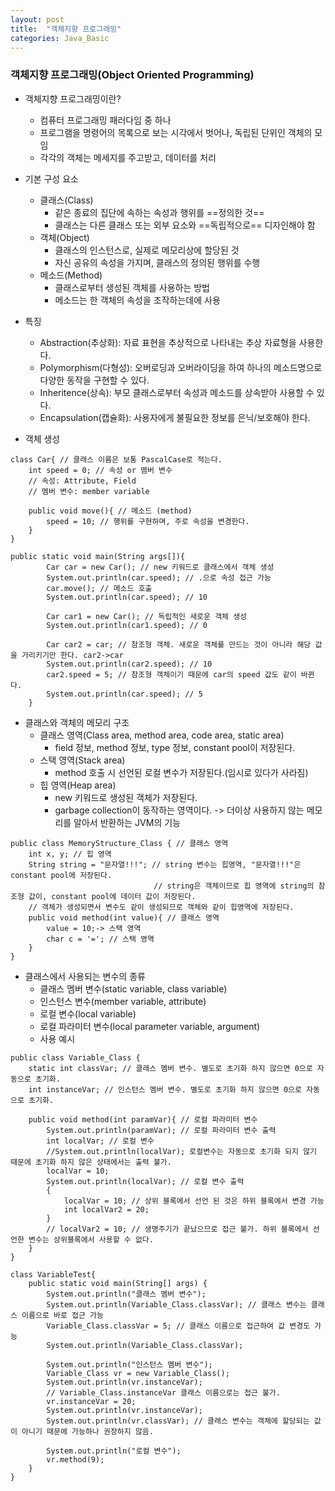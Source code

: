 ```yaml
---
layout: post
title:  "객체지향 프로그래밍"
categories: Java_Basic
---
```


### 객체지향 프로그래밍(Object Oriented Programming)
- 객체지향 프로그래밍이란?
   * 컴퓨터 프로그래밍 패러다임 중 하나
   * 프로그램을 명령어의 목록으로 보는 시각에서 벗어나, 독립된 단위인 객체의 모임
   * 각각의 객체는 메세지를 주고받고, 데이터를 처리
- 기본 구성 요소
   * 클래스(Class)
      + 같은 종료의 집단에 속하는 속성과 행위를 ==정의한 것==
      + 클래스는 다른 클래스 또는 외부 요소와 ==독립적으로== 디자인해야 함
   * 객체(Object)
      + 클래스의 인스턴스로, 실제로 메모리상에 할당된 것
      + 자신 공유의 속성을 가지며, 클래스의 정의된 행위를 수행
   * 메소드(Method)
      + 클래스로부터 생성된 객체를 사용하는 방법
      + 메소드는 한 객체의 속성을 조작하는데에 사용
- 특징
   * Abstraction(추상화): 자료 표현을 추상적으로 나타내는 추상 자료형을 사용한다.
   * Polymorphism(다형성): 오버로딩과 오버라이딩을 하여 하나의 메소드명으로 다양한 동작을 구현할 수 있다.
   * Inheritence(상속): 부모 클래스로부터 속성과 메소드를 상속받아 사용할 수 있다.
   * Encapsulation(캡슐화): 사용자에게 불필요한 정보를 은닉/보호해야 한다.

- 객체 생성
```
class Car{ // 클래스 이름은 보통 PascalCase로 적는다.
    int speed = 0; // 속성 or 멤버 변수
    // 속성: Attribute, Field
    // 멤버 변수: member variable

    public void move(){ // 메소드 (method)
        speed = 10; // 행위를 구현하며, 주로 속성을 변경한다.
    }
}
```
```
public static void main(String args[]){
        Car car = new Car(); // new 키워드로 클래스에서 객체 생성
        System.out.println(car.speed); // .으로 속성 접근 가능
        car.move(); // 메소드 호출
        System.out.println(car.speed); // 10

        Car car1 = new Car(); // 독립적인 새로운 객체 생성
        System.out.println(car1.speed); // 0

        Car car2 = car; // 참조형 객체. 새로운 객체를 만드는 것이 아니라 해당 값을 가리키기만 한다. car2->car
        System.out.println(car2.speed); // 10
        car2.speed = 5; // 참조형 객체이기 때문에 car의 speed 값도 같이 바뀐다.
        System.out.println(car.speed); // 5
    }
```

- 클래스와 객체의 메모리 구조
   * 클래스 영역(Class area, method area, code area, static area)
      + field 정보, method 정보, type 정보, constant pool이 저장된다.
   * 스택 영역(Stack area)
      + method 호출 시 선언된 로컬 변수가 저장된다.(임시로 있다가 사라짐)
   * 힙 영역(Heap area)
      + new 키워드로 생성된 객체가 저장된다.
      + garbage collection이 동작하는 영역이다. -> 더이상 사용하지 않는 메모리를 알아서 반환하는 JVM의 기능
```
public class MemoryStructure_Class { // 클래스 영역
    int x, y; // 힙 영역
    String string = "문자열!!!"; // string 변수는 힙영역, "문자열!!!"은 constant pool에 저장된다.
                                // string은 객체이므로 힙 영역에 string의 참조형 값이, constant pool에 데이터 값이 저장된다.
    // 객체가 생성되면서 변수도 같이 생성되므로 객체와 같이 힙영역에 저장된다.
    public void method(int value){ // 클래스 영역
        value = 10;-> 스택 영역
        char c = '='; // 스택 영역
    }
}
```

- 클래스에서 사용되는 변수의 종류
   * 클래스 멤버 변수(static variable, class variable)
   * 인스턴스 변수(member variable, attribute)
   * 로컬 변수(local variable)
   * 로컬 파라미터 변수(local parameter variable, argument)
   * 사용 예시
```
public class Variable_Class {
    static int classVar; // 클래스 멤버 변수. 별도로 초기화 하지 않으면 0으로 자동으로 초기화.
    int instanceVar; // 인스턴스 멤버 변수. 별도로 초기화 하지 않으면 0으로 자동으로 초기화.

    public void method(int paramVar){ // 로컬 파라미터 변수
        System.out.println(paramVar); // 로컬 파라미터 변수 출력
        int localVar; // 로컬 변수
        //System.out.println(localVar); 로컬변수는 자동으로 초기화 되지 않기 때문에 초기화 하지 않은 상태에서는 출력 불가.
        localVar = 10;
        System.out.println(localVar); // 로컬 변수 출력
        {
            localVar = 10; // 상위 블록에서 선언 된 것은 하위 블록에서 변경 가능
            int localVar2 = 20;
        }
        // localVar2 = 10; // 생명주기가 끝났으므로 접근 불가. 하위 블록에서 선언한 변수는 상위블록에서 사용할 수 없다.
    }
}
```
```
class VariableTest{
    public static void main(String[] args) {
        System.out.println("클래스 멤버 변수");
        System.out.println(Variable_Class.classVar); // 클래스 변수는 클래스 이름으로 바로 접근 가능
        Variable_Class.classVar = 5; // 클래스 이름으로 접근하여 값 변경도 가능
        System.out.println(Variable_Class.classVar);

        System.out.println("인스턴스 멤버 변수");
        Variable_Class vr = new Variable_Class();
        System.out.println(vr.instanceVar);
        // Variable_Class.instanceVar 클래스 이름으로는 접근 불가.
        vr.instanceVar = 20;
        System.out.println(vr.instanceVar);
        System.out.println(vr.classVar); // 클래스 변수는 객체에 할당되는 값이 아니기 때문에 가능하나 권장하지 않음.

        System.out.println("로컬 변수");
        vr.method(9);
    }
}
```